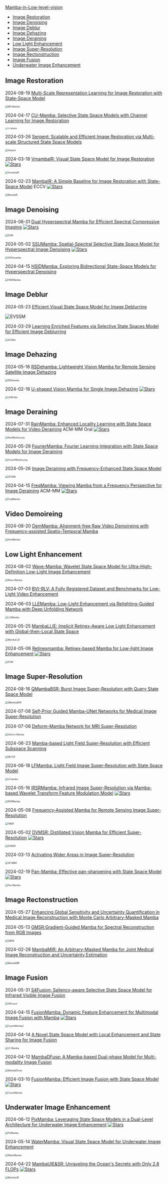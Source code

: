 [Mamba-in-Low-level-vision](https://arxiv.org/search/advanced?advanced=&terms-0-operator=AND&terms-0-term=mamba&terms-0-field=all&terms-1-operator=OR&terms-1-term=%22state+space+model%22&terms-1-field=all&classification-computer_science=y&classification-physics_archives=all&classification-include_cross_list=include&date-year=&date-filter_by=date_range&date-from_date=2024&date-to_date=&date-date_type=submitted_date_first&abstracts=show&size=200&order=-announced_date_first&start=0)

<!--ts-->
   * [Image Restoration](#image-restoration)
   * [Image Denoising](#image-denoising)
   * [Image Deblur](#image-deblur)
   * [Image Dehazing](#image-dehazing)
   * [Image Deraining](#image-deraining)
   * [Low Light Enhancement](#low-light-enhancement)
   * [Image Super-Resolution](#image-super-resolution)
   * [Image Rectonstruction](#image-rectonstruction)
   * [Image Fusion](#image-fusion)
   * [Underwater Image Enhancement](#underwater-image-enhancement)

<!-- Created by https://github.com/ekalinin/github-markdown-toc -->
<!-- Added by: runner, at: Sat Jul 13 04:35:24 UTC 2024 -->

<!--te-->

## Image Restoration

2024-08-19 [Multi-Scale Representation Learning for Image Restoration with State-Space Model](https://arxiv.org/abs/2408.10145)

<img src="./assets/MS-Mamba.png" alt="MS-Mamba" style="zoom:50%;" />

2024-04-17 [CU-Mamba: Selective State Space Models with Channel Learning for Image Restoration](https://arxiv.org/abs/2404.11778)

<img src="./assets/CU-Mamba.png" alt="CU-Mamba" style="zoom:40%;" />

2024-03-26 [Serpent: Scalable and Efficient Image Restoration via Multi-scale Structured State Space Models](https://arxiv.org/abs/2403.17902)

<img src="./assets/Serpent.png" alt="Serpent" style="zoom:50%;" />

2024-03-18 [VmambaIR: Visual State Space Model for Image Restoration](https://arxiv.org/abs/2403.11423) [![Stars](https://img.shields.io/github/stars/AlphacatPlus/VmambaIR)](https://github.com/AlphacatPlus/VmambaIR)

<img src="./assets/VmambaIR.png" alt="VmambaIR" style="zoom:50%;" />

2024-02-23 [MambaIR: A Simple Baseline for Image Restoration with State-Space Model](https://arxiv.org/abs/2402.15648) ECCV [![Stars](https://img.shields.io/github/stars/csguoh/MambaIR)](https://github.com/csguoh/MambaIR)

<img src="./assets/MambaIR.png" alt="MambaIR" style="zoom:50%;" />

## Image Denoising

2024-06-01 [Dual Hyperspectral Mamba for Efficient Spectral Compressive Imaging](https://arxiv.org/abs/2406.00449) [![Stars](https://img.shields.io/github/stars/JiahuaDong/DHM)](https://github.com/JiahuaDong/DHM)

<img src="./assets/DHM.png" alt="DHM" style="zoom:50%;" />

2024-05-02 [SSUMamba: Spatial-Spectral Selective State Space Model for Hyperspectral Image Denoising](https://arxiv.org/abs/2405.01726) [![Stars](https://img.shields.io/github/stars/lronkitty/SSUMamba)](https://github.com/lronkitty/SSUMamba)

<img src="./assets/SSASmamba.png" alt="SSASmamba" style="zoom:50%;" />

2024-04-15 [HSIDMamba: Exploring Bidirectional State-Space Models for Hyperspectral Denoising](https://arxiv.org/abs/2404.09697)

<img src="./assets/HSIDMamba.png" alt="HSIDMamba" style="zoom:50%;" />

## Image Deblur

2024-05-23 [Efficient Visual State Space Model for Image Deblurring](https://arxiv.org/abs/2405.14343)

<img src="./assets/EVSSM.png" alt="EVSSM"  />

2024-03-29 [Learning Enriched Features via Selective State Spaces Model for Efficient Image Deblurring](https://arxiv.org/abs/2403.20106)

<img src="./assets/ALGNet.png" alt="ALGNet" style="zoom:50%;" />

## Image Dehazing

2024-05-16 [RSDehamba: Lightweight Vision Mamba for Remote Sensing Satellite Image Dehazing](https://arxiv.org/abs/2405.10030)

<img src="./assets/RSDhamba.png" alt="RSDhamba" style="zoom:50%;" />

2024-02-16 [U-shaped Vision Mamba for Single Image Dehazing](https://arxiv.org/abs/2402.04139) [![Stars](https://img.shields.io/github/stars/zzr-idam/UVM-Net)](https://github.com/zzr-idam/UVM-Net)

<img src="./assets/UVM-Net.png" alt="UVM-Net" style="zoom:50%;" />

## Image Deraining

2024-07-31 [RainMamba: Enhanced Locality Learning with State Space Models for Video Deraining](https://arxiv.org/abs/2407.21773v1) ACM-MM Oral [![Stars](https://img.shields.io/github/stars/TonyHongtaoWu/RainMamba)](https://github.com/TonyHongtaoWu/RainMamba)

<img src="./assets/RainMamba.png" alt="RainMamba.png" style="zoom:50%;" />

2024-05-29 [FourierMamba: Fourier Learning Integration with State Space Models for Image Deraining](https://arxiv.org/abs/2405.19450)

<img src="./assets/FourierMamba.png" alt="FourierMamba.png" style="zoom:50%;" />

2024-05-26 [Image Deraining with Frequency-Enhanced State Space Model](https://arxiv.org/abs/2405.16470)

<img src="./assets/DFSSM.png" alt="DFSSM" style="zoom:50%;" />

2024-04-15 [FreqMamba: Viewing Mamba from a Frequency Perspective for Image Deraining](https://arxiv.org/abs/2404.09476) ACM-MM [![Stars](https://img.shields.io/github/stars/aSleepyTree/FreqMamba)](https://github.com/aSleepyTree/FreqMamba)

<img src="./assets/FreqMamba.png" alt="FreqMamba" style="zoom:50%;" />

## Video Demoireing

2024-08-20 [DemMamba: Alignment-free Raw Video Demoireing with Frequency-assisted Spatio-Temporal Mamba](https://arxiv.org/abs/2408.10679)

<img src="./assets/DemMamba.png" alt="DemMamba" style="zoom:50%;" />

## Low Light Enhancement

2024-08-02 [Wave-Mamba: Wavelet State Space Model for Ultra-High-Definition Low-Light Image Enhancement](https://arxiv.org/abs/2408.01276)

<img src="./assets/Wave-Mamba.png" alt="Wave-Mamba" style="zoom:50%;" />

2024-07-03 [BVI-RLV: A Fully Registered Dataset and Benchmarks for Low-Light Video Enhancement](https://arxiv.org/abs/2407.03535)

2024-06-03 [LLEMamba: Low-Light Enhancement via Relighting-Guided Mamba with Deep Unfolding Network](https://arxiv.org/abs/2406.01028)

<img src="./assets/LLEMamba.png" alt="LLEMamba" style="zoom:50%;" />

2024-05-25 [MambaLLIE: Implicit Retinex-Aware Low Light Enhancement with Global-then-Local State Space](https://arxiv.org/abs/2405.16105)

<img src="./assets/MambaLLIE.png" alt="MambaLLIE" style="zoom:50%;" />

2024-05-06 [Retinexmamba: Retinex-based Mamba for Low-light Image Enhancement](https://arxiv.org/abs/2405.03349) [![Stars](https://img.shields.io/github/stars/YhuoyuH/RetinexMamba)](https://github.com/YhuoyuH/RetinexMamba)

<img src="./assets/IFVM.png" alt="IFVM" style="zoom:50%;" />

## Image Super-Resolution

2024-08-16 [QMambaBSR: Burst Image Super-Resolution with Query State Space Model](https://arxiv.org/abs/2408.08665)

<img src="./assets/QMambaBSR.png" alt="QMambaBSR" style="zoom:50%;" />

2024-07-08 [Self-Prior Guided Mamba-UNet Networks for Medical Image Super-Resolution](https://arxiv.org/abs/2407.05993)

2024-07-08 [Deform-Mamba Network for MRI Super-Resolution](https://arxiv.org/abs/2407.05969)

<img src="./assets/Deform-Mamba.png" alt="Deform-Mamba" style="zoom:50%;" />

2024-06-23 [Mamba-based Light Field Super-Resolution with Efficient Subspace Scanning](https://arxiv.org/abs/2406.16083)

<img src="./assets/MLFSR.png" alt="MLFSR" style="zoom:50%;" />

2024-06-18 [LFMamba: Light Field Image Super-Resolution with State Space Model](https://arxiv.org/abs/2406.12463)

<img src="./assets/LFMamba.png" alt="LFmamba" style="zoom:50%;" />

2024-05-16 [IRSRMamba: Infrared Image Super-Resolution via Mamba-based Wavelet Transform Feature Modulation Model](https://arxiv.org/abs/2405.09873) [![Stars](https://img.shields.io/github/stars/yongsongH/IRSRMamba)](https://github.com/yongsongH/IRSRMamba)

<img src="./assets/IRSRMamba.png" alt="IRSRMamba" style="zoom:50%;" />

2024-05-08 [Frequency-Assisted Mamba for Remote Sensing Image Super-Resolution](https://arxiv.org/abs/2405.04964)

<img src="./assets/FMSR.png" alt="FMSR" style="zoom:50%;" />

2024-05-02 [DVMSR: Distillated Vision Mamba for Efficient Super-Resolution](https://arxiv.org/abs/2405.03008) [![Stars](https://img.shields.io/github/stars/nathan66666/DVMSR)](https://github.com/nathan66666/DVMSR)

<img src="./assets/DVMSR.png" alt="DVMSR" style="zoom:50%;" />

2024-03-13 [Activating Wider Areas in Image Super-Resolution](https://arxiv.org/abs/2403.08330)

<img src="./assets/SR-MMA.png" alt="SR-MMA" style="zoom:50%;" />

2024-02-19 [Pan-Mamba: Effective pan-sharpening with State Space Model](https://arxiv.org/abs/2402.12192) [![Stars](https://img.shields.io/github/stars/alexhe101/Pan-Mamba)](https://github.com/alexhe101/Pan-Mamba)

<img src="./assets/Pan-Mamba.png" alt="Pan-Mamba" style="zoom:50%;" />

## Image Rectonstruction

2024-05-27 [Enhancing Global Sensitivity and Uncertainty Quantification in Medical Image Reconstruction with Monte Carlo Arbitrary-Masked Mamba](https://arxiv.org/abs/2405.17659)

2024-05-13 [GMSR:Gradient-Guided Mamba for Spectral Reconstruction from RGB Images](https://arxiv.org/abs/2405.07777)

<img src="./assets/GMSR.png" alt="GMSR" style="zoom:50%;" />

2024-02-28 [MambaMIR: An Arbitrary-Masked Mamba for Joint Medical Image Reconstruction and Uncertainty Estimation](https://arxiv.org/abs/2402.18451)

<img src="./assets/MambaMIR.png" alt="MambaMIR" style="zoom:50%;" />

## Image Fusion

2024-05-31 [S4Fusion: Saliency-aware Selective State Space Model for Infrared Visible Image Fusion](https://arxiv.org/abs/2405.20881)

<img src="./assets/S4Fusion.png" alt="S4Fusion" style="zoom:50%;" />

2024-04-15 [FusionMamba: Dynamic Feature Enhancement for Multimodal Image Fusion with Mamba](https://arxiv.org/abs/2404.09498) [![Stars](https://img.shields.io/github/stars/millieXie/FusionMamba)](https://github.com/millieXie/FusionMamba)

<img src="./assets/FusionMamba2.png" alt="FusionMamba2" style="zoom:50%;" />

2024-04-14 [A Novel State Space Model with Local Enhancement and State Sharing for Image Fusion](https://arxiv.org/abs/2404.09293)

<img src="./assets/LE-Mamba.png" alt="LE-Mamba" style="zoom:50%;" />

2024-04-12 [MambaDFuse: A Mamba-based Dual-phase Model for Multi-modality Image Fusion](https://arxiv.org/abs/2404.08406)

<img src="./assets/MambaDFuse.png" alt="MambaDFuse" style="zoom:50%;" />

2024-03-10 [FusionMamba: Efficient Image Fusion with State Space Model](https://arxiv.org/abs/2404.07932) [![Stars](https://img.shields.io/github/stars/PSRben/FusionMamba)](https://github.com/PSRben/FusionMamba)

<img src="./assets/FusionMamba.png" alt="FusionMamba" style="zoom:50%;" />

## Underwater Image Enhancement

2024-06-12 [PixMamba: Leveraging State Space Models in a Dual-Level Architecture for Underwater Image Enhancement](https://arxiv.org/pdf/2406.08444) [![Stars](https://img.shields.io/github/stars/weitunglin/pixmamba)](https://github.com/weitunglin/pixmamba)

<img src="./assets/PixMamba.png" alt="PixMamba" style="zoom:50%;" />

2024-05-14 [WaterMamba: Visual State Space Model for Underwater Image Enhancement](https://arxiv.org/abs/2405.08419)

<img src="./assets/WaterMamba.png" alt="WaterMamba" style="zoom:50%;" />

2024-04-22 [MambaUIE&SR: Unraveling the Ocean's Secrets with Only 2.8 FLOPs](https://arxiv.org/abs/2404.13884) [![Stars](https://img.shields.io/github/stars/1024AILab/MambaUIE)](https://github.com/1024AILab/MambaUIE)

<img src="./assets/MambaUIE.png" alt="MambaUIE" style="zoom:50%;" />